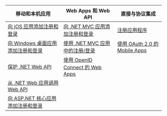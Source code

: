 | 移动和本机应用 | Web Apps 和 Web API | 直接与协议集成 |
| --- | --- | --- |
| [向 iOS 应用添加注册和登录](../articles/active-directory-b2c/active-directory-b2c-devquickstarts-ios.md) |[向 .NET MVC 应用添加注册和登录](active-directory-b2c-devquickstarts-web-dotnet.md) |[注册应用程序](../articles/active-directory-b2c/active-directory-b2c-app-registration.md) |
| [向 Windows 桌面应用添加注册和登录](active-directory-b2c-devquickstarts-native-dotnet.md) |[使用 .NET MVC 应用中的注册/登录](active-directory-b2c-devquickstarts-web-dotnet-susi.md) |[使用 OAuth 2.0 的 Mobile Apps](active-directory-b2c-reference-oauth-code.md) |
| [保护 .NET Web API](../articles/active-directory-b2c/active-directory-b2c-devquickstarts-api-dotnet.md) |[使用 OpenID Connect 的 Web Apps](active-directory-b2c-reference-oidc.md) | |
| [从 .NET Web 应用调用 Web API](active-directory-b2c-devquickstarts-web-api-dotnet.md) | | |
| [向 ASP.NET 核心应用添加注册和登录](https://github.com/azure-samples/active-directory-dotnet-webapp-openidconnect-aspnetcore-b2c) | | |

<!---HONumber=AcomDC_0921_2016-->